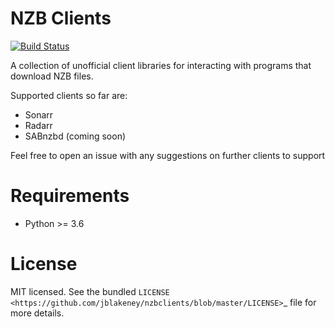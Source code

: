 NZB Clients
===========
[![Build Status](https://travis-ci.org/jblakeney/nzbclients.svg?branch=master)](https://travis-ci.org/jblakeney/nzbclients)

A collection of unofficial client libraries for interacting with programs that download NZB files.

Supported clients so far are:
- Sonarr
- Radarr
- SABnzbd (coming soon)

Feel free to open an issue with any suggestions on further clients to support

Requirements
============

- Python >= 3.6

License
=======

MIT licensed. See the bundled `LICENSE <https://github.com/jblakeney/nzbclients/blob/master/LICENSE>`_ file for more details.

